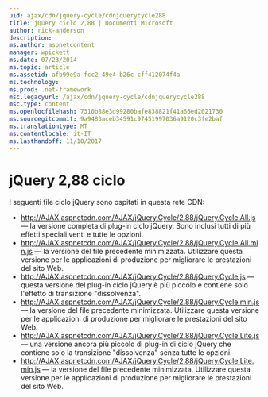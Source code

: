 ```yaml
---
uid: ajax/cdn/jquery-cycle/cdnjquerycycle288
title: jQuery ciclo 2,88 | Documenti Microsoft
author: rick-anderson
description: 
ms.author: aspnetcontent
manager: wpickett
ms.date: 07/23/2014
ms.topic: article
ms.assetid: afb99e9a-fcc2-49e4-b26c-cff412074f4a
ms.technology: 
ms.prod: .net-framework
msc.legacyurl: /ajax/cdn/jquery-cycle/cdnjquerycycle288
msc.type: content
ms.openlocfilehash: 7310b88e3d99280bafe838821f41a66ed2021730
ms.sourcegitcommit: 9a9483aceb34591c97451997036a9120c3fe2baf
ms.translationtype: MT
ms.contentlocale: it-IT
ms.lasthandoff: 11/10/2017
---
```

<a name="jquery-cycle-288"></a>jQuery 2,88 ciclo
====================
I seguenti file ciclo jQuery sono ospitati in questa rete CDN:

- http://AJAX.aspnetcdn.com/AJAX/jQuery.Cycle/2.88/jQuery.Cycle.All.js &mdash; la versione completa di plug-in ciclo jQuery. Sono inclusi tutti di più effetti speciali venti e tutte le opzioni.
- http://AJAX.aspnetcdn.com/AJAX/jQuery.Cycle/2.88/jQuery.Cycle.All.min.js &mdash; la versione del file precedente minimizzata. Utilizzare questa versione per le applicazioni di produzione per migliorare le prestazioni del sito Web.
- http://AJAX.aspnetcdn.com/AJAX/jQuery.Cycle/2.88/jQuery.Cycle.js &mdash; questa versione del plug-in ciclo jQuery è più piccolo e contiene solo l'effetto di transizione "dissolvenza".
- http://AJAX.aspnetcdn.com/AJAX/jQuery.Cycle/2.88/jQuery.Cycle.min.js &mdash; la versione del file precedente minimizzata. Utilizzare questa versione per le applicazioni di produzione per migliorare le prestazioni del sito Web.
- http://AJAX.aspnetcdn.com/AJAX/jQuery.Cycle/2.88/jQuery.Cycle.Lite.js &mdash; una versione ancora più piccolo di plug-in di ciclo jQuery che contiene solo la transizione "dissolvenza" senza tutte le opzioni.
- http://AJAX.aspnetcdn.com/AJAX/jQuery.Cycle/2.88/jQuery.Cycle.Lite.min.js &mdash; la versione del file precedente minimizzata. Utilizzare questa versione per le applicazioni di produzione per migliorare le prestazioni del sito Web.
